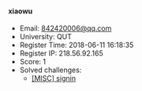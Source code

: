 #### xiaowu  

* Email: 842420006@qq.com  
* University: QUT  
* Register Time: 2018-06-11 16:18:35  
* Register IP: 218.56.92.165  
* Score: 1  
* Solved challenges: 
  * [[MISC] signin](https://github.com/SniperOJ/Challenges/blob/master/MISC/signin.json)  
